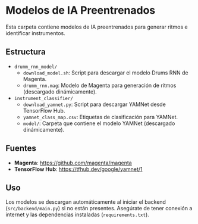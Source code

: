 # Modelos de IA Preentrenados

Esta carpeta contiene modelos de IA preentrenados para generar ritmos e identificar instrumentos.

## Estructura
- `drumm_rnn_model/`
  - `download_model.sh`: Script para descargar el modelo Drums RNN de Magenta.
  - `drumm_rnn.mag`: Modelo de Magenta para generación de ritmos (descargado dinámicamente).
- `instrument_classifier/`
  - `download_yamnet.py`: Script para descargar YAMNet desde TensorFlow Hub.
  - `yamnet_class_map.csv`: Etiquetas de clasificación para YAMNet.
  - `model/`: Carpeta que contiene el modelo YAMNet (descargado dinámicamente).

## Fuentes
- **Magenta**: https://github.com/magenta/magenta
- **TensorFlow Hub**: https://tfhub.dev/google/yamnet/1

## Uso
Los modelos se descargan automáticamente al iniciar el backend (`src/backend/main.py`) si no están presentes. Asegúrate de tener conexión a internet y las dependencias instaladas (`requirements.txt`).
